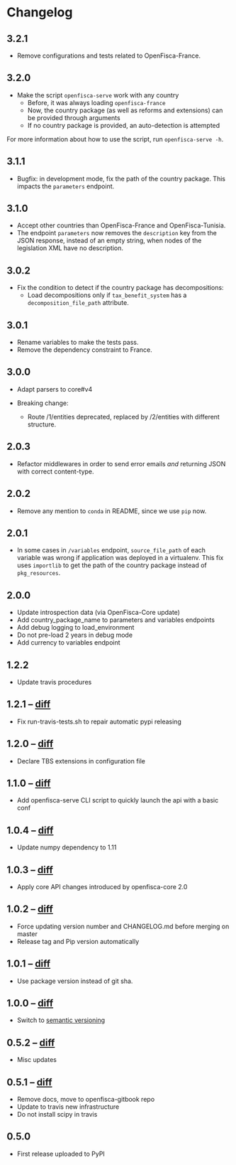 # Changelog

## 3.2.1

* Remove configurations and tests related to OpenFisca-France.

## 3.2.0

* Make the script `openfisca-serve` work with any country
    - Before, it was always loading `openfisca-france`
    - Now, the country package (as well as reforms and extensions) can be provided through arguments
    - If no country package is provided, an auto-detection is attempted

For more information about how to use the script, run `openfisca-serve -h`.

## 3.1.1

* Bugfix: in development mode, fix the path of the country package. This impacts the `parameters` endpoint.

## 3.1.0

* Accept other countries than OpenFisca-France and OpenFisca-Tunisia.
* The endpoint `parameters` now removes the `description` key from the JSON response, instead of an empty string,
  when nodes of the legislation XML have no description.

## 3.0.2

* Fix the condition to detect if the country package has decompositions:
    * Load decompositions only if `tax_benefit_system` has a `decomposition_file_path` attribute.

## 3.0.1

* Rename variables to make the tests pass.
* Remove the dependency constraint to France.

## 3.0.0

* Adapt parsers to core#v4

* Breaking change:
    * Route /1/entities deprecated, replaced by /2/entities with different structure.

## 2.0.3

* Refactor middlewares in order to send error emails *and* returning JSON with correct content-type.

## 2.0.2

* Remove any mention to `conda` in README, since we use `pip` now.

## 2.0.1

* In some cases in `/variables` endpoint, `source_file_path` of each variable was wrong if application was deployed
  in a virtualenv. This fix uses `importlib` to get the path of the country package instead of `pkg_resources`.

## 2.0.0

* Update introspection data (via OpenFisca-Core update)
* Add country_package_name to parameters and variables endpoints
* Add debug logging to load_environment
* Do not pre-load 2 years in debug mode
* Add currency to variables endpoint

## 1.2.2

* Update travis procedures

## 1.2.1 – [diff](https://github.com/openfisca/openfisca-web-api/compare/1.2.0...1.2.1)

* Fix run-travis-tests.sh to repair automatic pypi releasing

## 1.2.0 – [diff](https://github.com/openfisca/openfisca-web-api/compare/1.1.0...1.2.0)

* Declare TBS extensions in configuration file

## 1.1.0 – [diff](https://github.com/openfisca/openfisca-web-api/compare/1.0.4...1.1.0)

* Add openfisca-serve CLI script to quickly launch the api with a basic conf

## 1.0.4 – [diff](https://github.com/openfisca/openfisca-web-api/compare/1.0.3...1.0.4)

* Update numpy dependency to 1.11

## 1.0.3 – [diff](https://github.com/openfisca/openfisca-web-api/compare/1.0.2...1.0.3)

* Apply core API changes introduced by openfisca-core 2.0

## 1.0.2 – [diff](https://github.com/openfisca/openfisca-web-api/compare/1.0.1...1.0.2)

* Force updating version number and CHANGELOG.md before merging on master
* Release tag and Pip version automatically

## 1.0.1 – [diff](https://github.com/openfisca/openfisca-web-api/compare/1.0.0...1.0.1)

* Use package version instead of git sha.

## 1.0.0 – [diff](https://github.com/openfisca/openfisca-web-api/compare/0.5.2...1.0.0)

* Switch to [semantic versioning](http://semver.org/)

## 0.5.2 – [diff](https://github.com/openfisca/openfisca-web-api/compare/0.5.1...0.5.2)

* Misc updates

## 0.5.1 – [diff](https://github.com/openfisca/openfisca-web-api/compare/0.5.0...0.5.1)

* Remove docs, move to openfisca-gitbook repo
* Update to travis new infrastructure
* Do not install scipy in travis

## 0.5.0

* First release uploaded to PyPI
